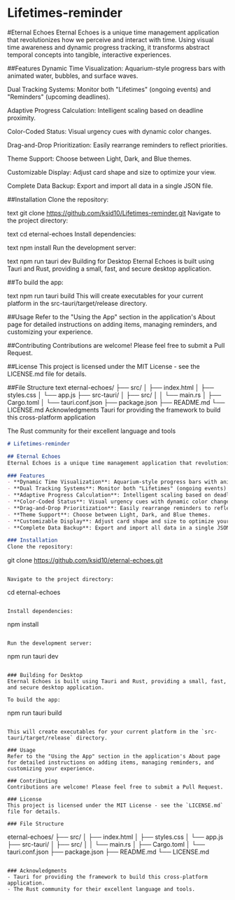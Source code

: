 # Lifetimes-reminder

\#Eternal Echoes
Eternal Echoes is a unique time management application that revolutionizes how we perceive and interact with time. Using visual time awareness and dynamic progress tracking, it transforms abstract temporal concepts into tangible, interactive experiences.

\#\#Features
Dynamic Time Visualization: Aquarium-style progress bars with animated water, bubbles, and surface waves.

Dual Tracking Systems: Monitor both "Lifetimes" (ongoing events) and "Reminders" (upcoming deadlines).

Adaptive Progress Calculation: Intelligent scaling based on deadline proximity.

Color-Coded Status: Visual urgency cues with dynamic color changes.

Drag-and-Drop Prioritization: Easily rearrange reminders to reflect priorities.

Theme Support: Choose between Light, Dark, and Blue themes.

Customizable Display: Adjust card shape and size to optimize your view.

Complete Data Backup: Export and import all data in a single JSON file.

\#\#Installation
Clone the repository:

text
git clone https://github.com/ksid10/Lifetimes-reminder.git
Navigate to the project directory:

text
cd eternal-echoes
Install dependencies:

text
npm install
Run the development server:

text
npm run tauri dev
Building for Desktop
Eternal Echoes is built using Tauri and Rust, providing a small, fast, and secure desktop application.

\#\#To build the app:

text
npm run tauri build
This will create executables for your current platform in the src-tauri/target/release directory.

\#\#Usage
Refer to the "Using the App" section in the application's About page for detailed instructions on adding items, managing reminders, and customizing your experience.

\#\#Contributing
Contributions are welcome! Please feel free to submit a Pull Request.

\#\#License
This project is licensed under the MIT License - see the LICENSE.md file for details.

\#\#File Structure
text
eternal-echoes/
├── src/
│   ├── index.html
│   ├── styles.css
│   └── app.js
├── src-tauri/
│   ├── src/
│   │   └── main.rs
│   ├── Cargo.toml
│   └── tauri.conf.json
├── package.json
├── README.md
└── LICENSE.md
Acknowledgments
Tauri for providing the framework to build this cross-platform application

The Rust community for their excellent language and tools

```markdown
# Lifetimes-reminder

## Eternal Echoes
Eternal Echoes is a unique time management application that revolutionizes how we perceive and interact with time. Using visual time awareness and dynamic progress tracking, it transforms abstract temporal concepts into tangible, interactive experiences.

### Features
- **Dynamic Time Visualization**: Aquarium-style progress bars with animated water, bubbles, and surface waves.
- **Dual Tracking Systems**: Monitor both "Lifetimes" (ongoing events) and "Reminders" (upcoming deadlines).
- **Adaptive Progress Calculation**: Intelligent scaling based on deadline proximity.
- **Color-Coded Status**: Visual urgency cues with dynamic color changes.
- **Drag-and-Drop Prioritization**: Easily rearrange reminders to reflect priorities.
- **Theme Support**: Choose between Light, Dark, and Blue themes.
- **Customizable Display**: Adjust card shape and size to optimize your view.
- **Complete Data Backup**: Export and import all data in a single JSON file.

### Installation
Clone the repository:
```

git clone https://github.com/ksid10/eternal-echoes.git

```

Navigate to the project directory:
```

cd eternal-echoes

```

Install dependencies:
```

npm install

```

Run the development server:
```

npm run tauri dev

```

### Building for Desktop
Eternal Echoes is built using Tauri and Rust, providing a small, fast, and secure desktop application.

To build the app:
```

npm run tauri build

```

This will create executables for your current platform in the `src-tauri/target/release` directory.

### Usage
Refer to the "Using the App" section in the application's About page for detailed instructions on adding items, managing reminders, and customizing your experience.

### Contributing
Contributions are welcome! Please feel free to submit a Pull Request.

### License
This project is licensed under the MIT License - see the `LICENSE.md` file for details.

### File Structure
```

eternal-echoes/
├── src/
│   ├── index.html
│   ├── styles.css
│   └── app.js
├── src-tauri/
│   ├── src/
│   │   └── main.rs
│   ├── Cargo.toml
│   └── tauri.conf.json
├── package.json
├── README.md
└── LICENSE.md

```

### Acknowledgments
- Tauri for providing the framework to build this cross-platform application.
- The Rust community for their excellent language and tools.
```
